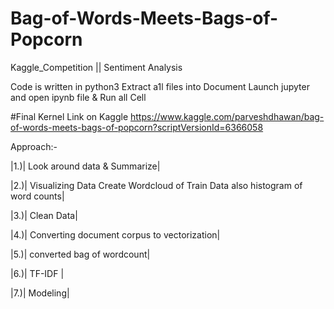 # Bag-of-Words-Meets-Bags-of-Popcorn
Kaggle_Competition || Sentiment Analysis

Code is written in python3
Extract a1l files into Document 
Launch jupyter and open ipynb file & Run all Cell

#Final Kernel Link on Kaggle
https://www.kaggle.com/parveshdhawan/bag-of-words-meets-bags-of-popcorn?scriptVersionId=6366058

Approach:-

  |1.)| Look around data & Summarize|
  
  |2.)| Visualizing Data Create Wordcloud of Train Data also histogram of word counts|
  
  |3.)| Clean Data|
  
  |4.)| Converting document corpus to vectorization|
  
  |5.)| converted bag of wordcount|
  
  |6.)| TF-IDF |
  
  |7.)| Modeling|
